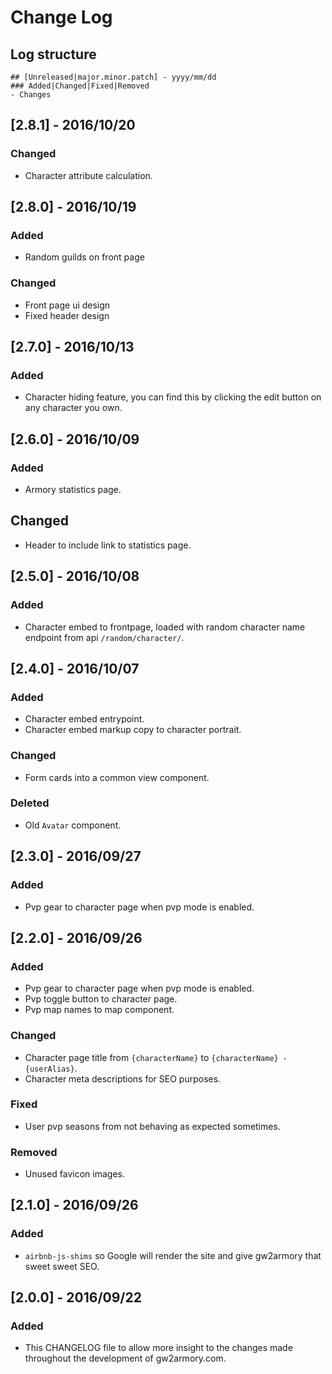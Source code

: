 # Change Log

## Log structure

```
## [Unreleased|major.minor.patch] - yyyy/mm/dd
### Added|Changed|Fixed|Removed
- Changes
```

## [2.8.1] - 2016/10/20
### Changed
- Character attribute calculation.

## [2.8.0] - 2016/10/19
### Added
- Random guilds on front page

### Changed
- Front page ui design
- Fixed header design

## [2.7.0] - 2016/10/13
### Added
- Character hiding feature, you can find this by clicking the edit button on any character you own.

## [2.6.0] - 2016/10/09
### Added
- Armory statistics page.

## Changed
- Header to include link to statistics page.

## [2.5.0] - 2016/10/08
### Added
- Character embed to frontpage, loaded with random character name endpoint from api `/random/character/`.

## [2.4.0] - 2016/10/07
### Added
- Character embed entrypoint.
- Character embed markup copy to character portrait.

### Changed
- Form cards into a common view component.

### Deleted
- Old `Avatar` component.

## [2.3.0] - 2016/09/27
### Added
- Pvp gear to character page when pvp mode is enabled.

## [2.2.0] - 2016/09/26
### Added
- Pvp gear to character page when pvp mode is enabled.
- Pvp toggle button to character page.
- Pvp map names to map component.

### Changed
- Character page title from `{characterName}` to `{characterName} - {userAlias}`.
- Character meta descriptions for SEO purposes.

### Fixed
- User pvp seasons from not behaving as expected sometimes.

### Removed
- Unused favicon images.

## [2.1.0] - 2016/09/26
### Added
- `airbnb-js-shims` so Google will render the site and give gw2armory that sweet sweet SEO.

## [2.0.0] - 2016/09/22
### Added
- This CHANGELOG file to allow more insight to the changes made throughout the development of gw2armory.com.
